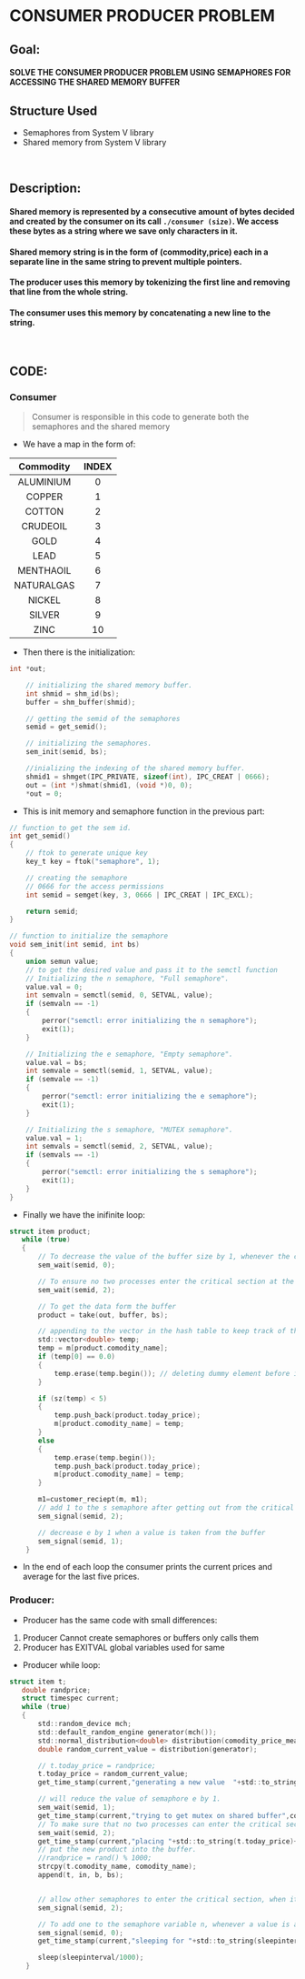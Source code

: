 # CONSUMER PRODUCER PROBLEM
## Goal:
#### SOLVE THE CONSUMER PRODUCER PROBLEM USING SEMAPHORES FOR ACCESSING THE SHARED MEMORY BUFFER
## Structure Used
- Semaphores from System V library
- Shared memory from System V library
<br>

## Description:
#### Shared memory is represented by a consecutive amount of bytes decided and created by the consumer on its call `./consumer (size)`. We access these bytes as a string where we save only characters in it.
#### Shared memory string is in the form of (commodity,price) each in a separate line in the same string to prevent multiple pointers.
#### The producer uses this memory by tokenizing the first line and removing that line from the whole string.
#### The consumer uses this memory by concatenating a new line to the string.
<br>

## CODE: 
### Consumer
> Consumer is responsible in this code to generate both the semaphores and the shared memory
- We have a map in the form of:

|    Commodity      |   INDEX  	|
| :-----------: | :----------:  |
| 	ALUMINIUM	| 0  |
| COPPER | 1  |
| COTTON | 2  |
| CRUDEOIL | 3  |
| GOLD | 4  |
| LEAD | 5  |
| MENTHAOIL | 6  |
| NATURALGAS | 7  |
| NICKEL | 8  |
| SILVER | 9  |
| ZINC	| 10  |
- Then there is the initialization:

```C    
int *out;

    // initializing the shared memory buffer.
    int shmid = shm_id(bs);
    buffer = shm_buffer(shmid);

    // getting the semid of the semaphores
    semid = get_semid();

    // initializing the semaphores.
    sem_init(semid, bs);

    //inializing the indexing of the shared memory buffer.
    shmid1 = shmget(IPC_PRIVATE, sizeof(int), IPC_CREAT | 0666);
    out = (int *)shmat(shmid1, (void *)0, 0);
    *out = 0;
```
- This is init memory and semaphore function in the previous part:
```C
// function to get the sem id.
int get_semid()
{
    // ftok to generate unique key
    key_t key = ftok("semaphore", 1);

    // creating the semaphore
    // 0666 for the access permissions
    int semid = semget(key, 3, 0666 | IPC_CREAT | IPC_EXCL);

    return semid;
}

// function to initialize the semaphore
void sem_init(int semid, int bs)
{
    union semun value;
    // to get the desired value and pass it to the semctl function
    // Initializing the n semaphore, "Full semaphore".
    value.val = 0;
    int semvaln = semctl(semid, 0, SETVAL, value);
    if (semvaln == -1)
    {
        perror("semctl: error initializing the n semaphore");
        exit(1);
    }

    // Initializing the e semaphore, "Empty semaphore".
    value.val = bs;
    int semvale = semctl(semid, 1, SETVAL, value);
    if (semvale == -1)
    {
        perror("semctl: error initializing the e semaphore");
        exit(1);
    }

    // Initializing the s semaphore, "MUTEX semaphore".
    value.val = 1;
    int semvals = semctl(semid, 2, SETVAL, value);
    if (semvals == -1)
    {
        perror("semctl: error initializing the s semaphore");
        exit(1);
    }
}
```

- Finally we have the inifinite loop:
 ```C
struct item product;
    while (true)
    {
        // To decrease the value of the buffer size by 1, whenever the consumer consumes the buffer
        sem_wait(semid, 0);

        // To ensure no two processes enter the critical section at the same time
        sem_wait(semid, 2);

        // To get the data form the buffer
        product = take(out, buffer, bs);

        // appending to the vector in the hash table to keep track of the prev prices and the newest price
        std::vector<double> temp;
        temp = m[product.comodity_name];
        if (temp[0] == 0.0)
        {
            temp.erase(temp.begin()); // deleting dummy element before insertion (we don't count price 0.0 as a price)
        }

        if (sz(temp) < 5)
        {
            temp.push_back(product.today_price);
            m[product.comodity_name] = temp;
        }
        else
        {
            temp.erase(temp.begin());
            temp.push_back(product.today_price);
            m[product.comodity_name] = temp;
        }

        m1=customer_reciept(m, m1);
        // add 1 to the s semaphore after getting out from the critical section
        sem_signal(semid, 2);

        // decrease e by 1 when a value is taken from the buffer
        sem_signal(semid, 1);
    }
```
* In the end of each loop  the consumer prints the current prices and average for the last five prices.

### Producer:
- Producer has the same code with small differences:
1. Producer Cannot create semaphores or buffers only calls them
2. Producer has EXITVAL global variables used for same
- Producer while loop:
 ```C
struct item t;
    double randprice;
    struct timespec current;
    while (true)
    {
        std::random_device mch;
        std::default_random_engine generator(mch());
        std::normal_distribution<double> distribution(comodity_price_mean, comodity_price_stddiv);
        double random_current_value = distribution(generator);

        // t.today_price = randprice;
        t.today_price = random_current_value;
        get_time_stamp(current,"generating a new value  "+std::to_string(t.today_price),comodity_name);

        // will reduce the value of semaphore e by 1.
        sem_wait(semid, 1);
        get_time_stamp(current,"trying to get mutex on shared buffer",comodity_name);
        // To make sure that no two processes can enter the critical section at the same time.
        sem_wait(semid, 2);
        get_time_stamp(current,"placing "+std::to_string(t.today_price)+" on shared buffer",comodity_name);
        // put the new product into the buffer.
        //randprice = rand() % 1000;
        strcpy(t.comodity_name, comodity_name);
        append(t, in, b, bs);


        // allow other semaphores to enter the critical section, when it's empty of processes
        sem_signal(semid, 2);

        // To add one to the semaphore variable n, whenever a value is added to the buffer.
        sem_signal(semid, 0);
        get_time_stamp(current,"sleeping for "+std::to_string(sleepinterval)+"ms",comodity_name);

        sleep(sleepinterval/1000);
    }
```
